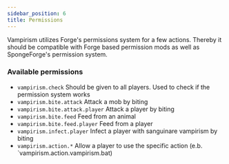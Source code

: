 ```yaml
---
sidebar_position: 6
title: Permissions
---
```


Vampirism utilizes Forge's permissions system for a few actions. Thereby it should be compatible with Forge based permission mods as well as SpongeForge's permission system.

### Available permissions
- `vampirism.check` Should be given to all players. Used to check if the permission system works
- `vampirism.bite.attack` Attack a mob by biting
- `vampirism.bite.attack.player` Attack a player by biting
- `vampirism.bite.feed` Feed from an animal
- `vampirism.bite.feed.player` Feed from a player
- `vampirism.infect.player` Infect a player with sanguinare vampirism by biting
- `vampirism.action.*` Allow a player to use the specific action (e.b. `vampirism.action.vampirism.bat)